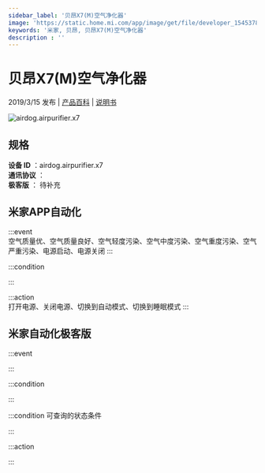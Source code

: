 ```yaml
---
sidebar_label: '贝昂X7(M)空气净化器'
image: 'https://static.home.mi.com/app/image/get/file/developer_1545378217oincmp9u.png'
keywords: '米家, 贝昂, 贝昂X7(M)空气净化器'
description : ''
---
```

# 贝昂X7(M)空气净化器

2019/3/15 发布 | [产品百科](https://home.mi.com/webapp/content/baike/product/index.html?model=airdog.airpurifier.x7/) | [说明书](https://home.mi.com/views/introduction.html?model=airdog.airpurifier.x7&region=cn)

![airdog.airpurifier.x7](https://static.home.mi.com/app/image/get/file/developer_1545378217oincmp9u.png)

## 规格  
> 
**设备 ID** ：airdog.airpurifier.x7  
**通讯协议** ：  
**极客版**  ： 待补充 


## 米家APP自动化  

:::event  
空气质量优、空气质量良好、空气轻度污染、空气中度污染、空气重度污染、空气严重污染、电源启动、电源关闭
:::

:::condition  

:::

:::action   
打开电源、关闭电源、切换到自动模式、切换到睡眠模式
:::

## 米家自动化极客版  

:::event  

:::

:::condition  

:::

:::condition 可查询的状态条件  

:::

:::action  

:::

        
